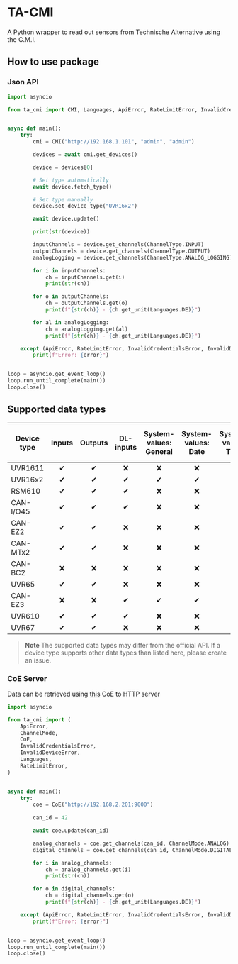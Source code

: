 # TA-CMI
A Python wrapper to read out  sensors from Technische Alternative using the C.M.I.

## How to use package

### Json API

```python
import asyncio

from ta_cmi import CMI, Languages, ApiError, RateLimitError, InvalidCredentialsError, InvalidDeviceError, ChannelType


async def main():
    try:
        cmi = CMI("http://192.168.1.101", "admin", "admin")

        devices = await cmi.get_devices()

        device = devices[0]

        # Set type automatically
        await device.fetch_type()

        # Set type manually
        device.set_device_type("UVR16x2")

        await device.update()

        print(str(device))

        inputChannels = device.get_channels(ChannelType.INPUT)
        outputChannels = device.get_channels(ChannelType.OUTPUT)
        analogLogging = device.get_channels(ChannelType.ANALOG_LOGGING)

        for i in inputChannels:
            ch = inputChannels.get(i)
            print(str(ch))

        for o in outputChannels:
            ch = outputChannels.get(o)
            print(f"{str(ch)} - {ch.get_unit(Languages.DE)}")

        for al in analogLogging:
            ch = analogLogging.get(al)
            print(f"{str(ch)} - {ch.get_unit(Languages.DE)}")

    except (ApiError, RateLimitError, InvalidCredentialsError, InvalidDeviceError) as error:
        print(f"Error: {error}")


loop = asyncio.get_event_loop()
loop.run_until_complete(main())
loop.close()
```

## Supported data types

| Device type | Inputs | Outputs | DL-inputs | System-values: General | System-values: Date | System-values: Time | System-values: Sun | System-values: Electrical power | Analog network inputs | Digital network inputs | M-Bus | Modbus | KNX | Analog logging | Digital logging |
|-------------|:------:|:-------:|:---------:|:----------------------:|:-------------------:|:-------------------:|:------------------:|:-------------------------------:|:---------------------:|:----------------------:|:-----:|:------:|:---:|:--------------:|:---------------:|
| UVR1611     |   ✔    |    ✔    |     ❌     |           ❌            |          ❌          |          ❌          |         ❌          |                ❌                |           ✔           |           ✔            |   ❌   |   ❌    |  ❌  |       ❌        |        ❌        |
| UVR16x2     |   ✔    |    ✔    |     ✔     |           ✔            |          ✔          |          ✔          |         ✔          |                ❌                |           ❌           |           ❌            |   ❌   |   ❌    |  ❌  |       ✔        |        ✔        |
| RSM610      |   ✔    |    ✔    |     ✔     |           ❌            |          ❌          |          ❌          |         ❌          |                ❌                |           ❌           |           ❌            |   ✔   |   ❌    |  ❌  |       ❌        |        ❌        |
| CAN-I/O45   |   ✔    |    ✔    |     ✔     |           ❌            |          ❌          |          ❌          |         ❌          |                ❌                |           ❌           |           ❌            |   ❌   |   ❌    |  ❌  |       ❌        |        ❌        |
| CAN-EZ2     |   ✔    |    ✔    |     ❌     |           ❌            |          ❌          |          ❌          |         ❌          |                ✔                |           ❌           |           ❌            |   ❌   |   ❌    |  ❌  |       ❌        |        ❌        |
| CAN-MTx2    |   ✔    |    ✔    |     ❌     |           ❌            |          ❌          |          ❌          |         ❌          |                ❌                |           ❌           |           ❌            |   ❌   |   ❌    |  ❌  |       ❌        |        ❌        |
| CAN-BC2     |   ❌    |    ❌    |     ❌     |           ❌            |          ❌          |          ❌          |         ❌          |                ❌                |           ❌           |           ❌            |   ✔   |   ✔    |  ✔  |       ❌        |        ❌        |
| UVR65       |   ✔    |    ✔    |     ❌     |           ❌            |          ❌          |          ❌          |         ❌          |                ❌                |           ❌           |           ❌            |   ❌   |   ❌    |  ❌  |       ❌        |        ❌        |
| CAN-EZ3     |   ❌    |    ❌    |     ✔     |           ✔            |          ✔          |          ✔          |         ✔          |                ✔                |           ❌           |           ❌            |   ❌   |   ✔    |  ❌  |       ✔        |        ✔        |
| UVR610      |   ✔    |    ✔    |     ✔     |           ❌            |          ❌          |          ❌          |         ❌          |                ❌                |           ❌           |           ❌            |   ✔   |   ❌    |  ❌  |       ❌        |        ❌        |
| UVR67       |   ✔    |    ✔    |     ❌     |           ❌            |          ❌          |          ❌          |         ❌          |                ❌                |           ❌           |           ❌            |   ❌   |   ❌    |  ❌  |       ❌        |        ❌        |

> **Note**
> The supported data types may differ from the official API. If a device type supports other data types than listed here, please create an issue.

### CoE Server

Data can be retrieved using [this](https://gitlab.com/DeerMaximum/ta-coe) CoE to HTTP server

```python
import asyncio

from ta_cmi import (
    ApiError,
    ChannelMode,
    CoE,
    InvalidCredentialsError,
    InvalidDeviceError,
    Languages,
    RateLimitError,
)


async def main():
    try:
        coe = CoE("http://192.168.2.201:9000")
        
        can_id = 42

        await coe.update(can_id)

        analog_channels = coe.get_channels(can_id, ChannelMode.ANALOG)
        digital_channels = coe.get_channels(can_id, ChannelMode.DIGITAL)

        for i in analog_channels:
            ch = analog_channels.get(i)
            print(str(ch))

        for o in digital_channels:
            ch = digital_channels.get(o)
            print(f"{str(ch)} - {ch.get_unit(Languages.DE)}")

    except (ApiError, RateLimitError, InvalidCredentialsError, InvalidDeviceError) as error:
        print(f"Error: {error}")


loop = asyncio.get_event_loop()
loop.run_until_complete(main())
loop.close()
```